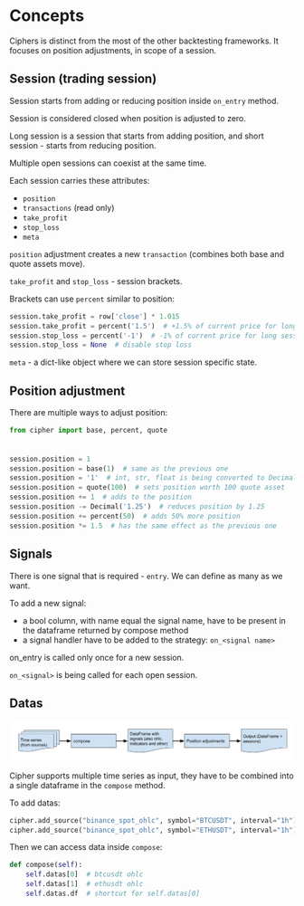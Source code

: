 # Concepts

Ciphers is distinct from the most of the other backtesting frameworks.
It focuses on position adjustments, in scope of a session.

## Session (trading session)

Session starts from adding or reducing position inside `on_entry` method.

Session is considered closed when position is adjusted to zero.

Long session is a session that starts from adding position, and short session - starts from reducing position.

Multiple open sessions can coexist at the same time.

Each session carries these attributes:

- `position`
- `transactions` (read only)
- `take_profit`
- `stop_loss`
- `meta`

`position` adjustment creates a new `transaction` (combines both base and quote assets move).

`take_profit` and `stop_loss` - session brackets.

Brackets can use `percent` similar to position:
```python
session.take_profit = row['close'] * 1.015
session.take_profit = percent('1.5')  # +1.5% of current price for long session
session.stop_loss = percent('-1')  # -1% of current price for long session
session.stop_loss = None  # disable stop loss
```

`meta` - a dict-like object where we can store session specific state.

## Position adjustment

There are multiple ways to adjust position:
```python
from cipher import base, percent, quote


session.position = 1
session.position = base(1)  # same as the previous one
session.position = '1'  # int, str, float is being converted to Decimal
session.position = quote(100)  # sets position worth 100 quote asset
session.position += 1  # adds to the position
session.position -= Decimal('1.25')  # reduces position by 1.25
session.position += percent(50)  # adds 50% more position
session.position *= 1.5  # has the same effect as the previous one
```

## Signals

There is one signal that is required - `entry`. We can define as many as we want.

To add a new signal:
- a bool column, with name equal the signal name, have to be present in the dataframe returned by compose method
- a signal handler have to be added to the strategy: `on_<signal name>`

on_entry is called only once for a new session.

`on_<signal>` is being called for each open session.

## Datas

![data flow](data_flow.png)

Cipher supports multiple time series as input, they have to be combined into a single dataframe in the `compose` method.

To add datas:
```python
cipher.add_source("binance_spot_ohlc", symbol="BTCUSDT", interval="1h")
cipher.add_source("binance_spot_ohlc", symbol="ETHUSDT", interval="1h")
```

Then we can access data inside `compose`:
```python
def compose(self):
    self.datas[0]  # btcusdt ohlc
    self.datas[1]  # ethusdt ohlc
    self.datas.df  # shortcut for self.datas[0]
```
